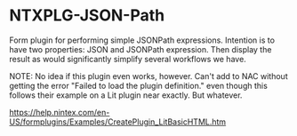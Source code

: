 # NTXPLG-JSON-Path

Form plugin for performing simple JSONPath expressions. Intention is to have two properties: JSON and JSONPath expression. Then display the result as would significantly simplify several workflows we have.

NOTE: No idea if this plugin even works, however. Can't add to NAC without getting the error "Failed to load the plugin definition." even though this follows their example on a Lit plugin near exactly. But whatever.

<https://help.nintex.com/en-US/formplugins/Examples/CreatePlugin_LitBasicHTML.htm>

